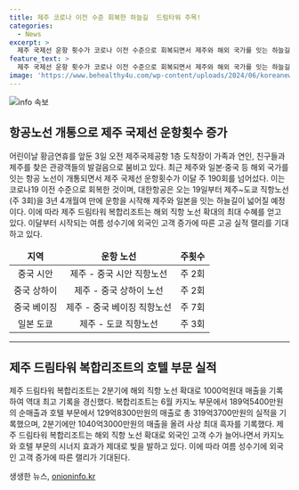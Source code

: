 ```yaml
---
title: 제주 코로나 이전 수준 회복한 하늘길  드림타워 주목!
categories:
  - News
excerpt: >
  제주 국제선 운항 횟수가 코로나 이전 수준으로 회복되면서 제주와 해외 국가를 잇는 하늘길이 활기를 띠고 있다. 중국, 일본, 대만, 싱가포르 등 아시아 곳곳으로의 직항편이 증가하며 제주 국제공항은 190회의 운항횟수를 기록했다. 이에 따라 롯데관광개발은 드림타워 복합리조트에서 사상 최대 흑자를 기록하며 호텔 부문의 매출이 증가하는 등 긍정적인 실적을 이루었다. 외국인 고객수도 증가하면서 제주의 관광 산업이 활기를 띠고 있으며, 여름 성수기에는 더 큰 성과가 기대된다.
feature_text: >
  제주 국제선 운항 횟수가 코로나 이전 수준으로 회복되면서 제주와 해외 국가를 잇는 하늘길이 활기를 띠고 있다. 중국, 일본, 대만, 싱가포르 등 아시아 곳곳으로의 직항편이 증가하며 제주 국제공항은 190회의 운항횟수를 기록했다. 이에 따라 롯데관광개발은 드림타워 복합리조트에서 사상 최대 흑자를 기록하며 호텔 부문의 매출이 증가하는 등 긍정적인 실적을 이루었다. 외국인 고객수도 증가하면서 제주의 관광 산업이 활기를 띠고 있으며, 여름 성수기에는 더 큰 성과가 기대된다.
image: 'https://www.behealthy4u.com/wp-content/uploads/2024/06/koreanews.jpg'
---
```


<p><img src="https://www.behealthy4u.com/wp-content/uploads/2024/06/koreanews.jpg" alt="info 속보" /></p>

<h2 data-ke-size="size26">항공노선 개통으로 제주 국제선 운항횟수 증가</h2>

<p data-ke-size="size16">어린이날 황금연휴를 앞둔 3일 오전 제주국제공항 1층 도착장이 가족과 연인, 친구들과 제주를 찾은 관광객들의 발걸음으로 붐비고 있다. 최근 제주와 일본·중국 등 해외 국가를 잇는 항공 노선이 개통되면서 제주 국제선 운항횟수가 이달 주 190회를 넘어섰다. 이는 코로나19 이전 수준으로 회복한 것이며, 대한항공은 오는 19일부터 제주~도쿄 직항노선(주 3회)을 3년 4개월여 만에 운항을 시작해 제주와 일본을 잇는 하늘길이 넓어질 예정이다. 이에 따라 제주 드림타워 복합리조트는 해외 직항 노선 확대의 최대 수혜를 얻고 있다. 이달부터 시작되는 여름 성수기에 외국인 고객 증가에 따른 고공 실적 랠리를 기대하고 있다.</p>

<table>
<thead>
<tr>
<td style="text-align: center; height: 17px;"><b>지역</b></td>
<td style="text-align: center; height: 17px;"><b>운항 노선</b></td>
<td style="text-align: center; height: 17px;"><b>주횟수</b></td>
</tr>
</thead>
<tbody>
<tr>
<td style="text-align: center; height: 17px;">중국 시안</td>
<td style="text-align: center; height: 17px;">제주 - 중국 시안 직항노선</td>
<td style="text-align: center; height: 17px;">주 2회</td>
</tr>
<tr>
<td style="text-align: center; height: 17px;">중국 상하이</td>
<td style="text-align: center; height: 17px;">제주 - 중국 상하이 노선</td>
<td style="text-align: center; height: 17px;">주 2회</td>
</tr>
<tr>
<td style="text-align: center; height: 17px;">중국 베이징</td>
<td style="text-align: center; height: 17px;">제주 - 중국 베이징 직항노선</td>
<td style="text-align: center; height: 17px;">주 7회</td>
</tr>
<tr>
<td style="text-align: center; height: 17px;">일본 도쿄</td>
<td style="text-align: center; height: 17px;">제주 - 도쿄 직항노선</td>
<td style="text-align: center; height: 17px;">주 3회</td>
</tr>
</tbody>
</table>

<hr>

<h2 data-ke-size="size26">제주 드림타워 복합리조트의 호텔 부문 실적</h2>

<p data-ke-size="size16">제주 드림타워 복합리조트는 2분기에 해외 직항 노선 확대로 1000억원대 매출을 기록하여 역대 최고 기록을 경신했다. 복합리조트는 6월 카지노 부문에서 189억5400만원의 순매출과 호텔 부문에서 129억8300만원의 매출로 총 319억3700만원의 실적을 기록했으며, 2분기에만 1040억3000만원의 매출을 올려 사상 최대 흑자를 기록했다. 제주 드림타워 복합리조트는 해외 직항 노선 확대로 외국인 고객 수가 늘어나면서 카지노와 호텔 부문의 시너지 효과가 제대로 빛을 발하고 있다. 이에 따라 여름 성수기에 외국인 고객 증가에 따른 랠리가 기대된다.</p>
생생한 뉴스, <a href="https://onioninfo.kr" rel="dofollow">onioninfo.kr</a>


